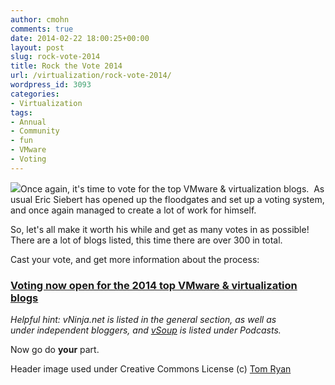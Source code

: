 ```yaml
---
author: cmohn
comments: true
date: 2014-02-22 18:00:25+00:00
layout: post
slug: rock-vote-2014
title: Rock the Vote 2014
url: /virtualization/rock-vote-2014/
wordpress_id: 3093
categories:
- Virtualization
tags:
- Annual
- Community
- fun
- VMware
- Voting
---
```


![](http://upload.wikimedia.org/wikipedia/en/7/70/Rock_the_Vote_logo.png)Once again, it's time to vote for the top VMware & virtualization blogs.  As usual Eric Siebert has opened up the floodgates and set up a voting system, and once again managed to create a lot of work for himself.

So, let's all make it worth his while and get as many votes in as possible! There are a lot of blogs listed, this time there are over 300 in total.

Cast your vote, and get more information about the process:

<!--more-->


### [Voting now open for the 2014 top VMware & virtualization blogs](http://vsphere-land.com/news/voting-now-open-for-the-2014-top-vmware-virtualization-blogs.html)



_Helpful hint: vNinja.net is listed in the general section, as well as under independent bloggers, and [vSoup](http://vSoup.net) is listed under Podcasts._

Now go do **your** part.

Header image used under Creative Commons License (c) [Tom Ryan](http://www.flickr.com/photos/t0msk/3596091232/)
